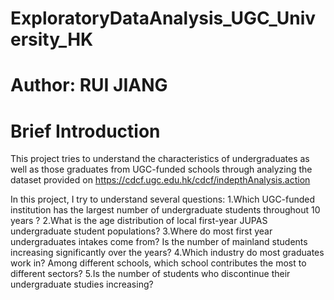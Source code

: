 # ExploratoryDataAnalysis_UGC_University_HK
# Author: RUI JIANG
# Brief Introduction 

This project tries to understand the characteristics of undergraduates as well as those graduates from UGC-funded schools through analyzing the dataset provided on https://cdcf.ugc.edu.hk/cdcf/indepthAnalysis.action

In this project, I try to understand several questions:
        1.Which UGC-funded institution has the largest number of undergraduate students throughout 10 years ?
        2.What is the age distribution of local first-year JUPAS undergraduate student populations? 
        3.Where do most first year undergraduates intakes come from? Is the number of mainland students increasing significantly over the years?
        4.Which industry do most graduates work in? Among different schools, which school contributes the most to different sectors?
        5.Is the number of students who discontinue their undergraduate studies increasing?